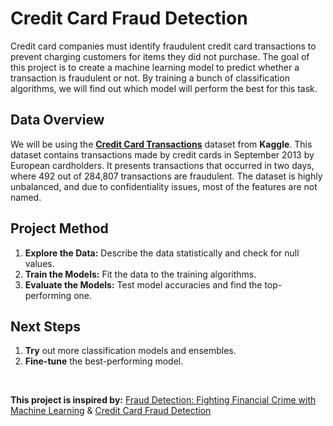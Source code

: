 # Credit Card Fraud Detection
Credit card companies must identify fraudulent credit card transactions to prevent charging customers for items they did not purchase. The goal of this project is to create a machine learning model to predict whether a transaction is fraudulent or not. By training a bunch of classification algorithms, we will find out which model will perform the best for this task.

## Data Overview
We will be using the **[Credit Card Transactions](https://www.kaggle.com/datasets/mlg-ulb/creditcardfraud)** dataset from **Kaggle**. This dataset contains transactions made by credit cards in September 2013 by European cardholders.
It presents transactions that occurred in two days, where 492 out of 284,807 transactions are fraudulent. The dataset is highly unbalanced, and due to confidentiality issues, most of the features are not named.

## Project Method
1. **Explore the Data:** Describe the data statistically and check for null values.
2. **Train the Models:** Fit the data to the training algorithms.
3. **Evaluate the Models:** Test model accuracies and find the top-performing one.

## Next Steps
1. **Try** out more classification models and ensembles.
2. **Fine-tune** the best-performing model.

<br>

**This project is inspired by:** [Fraud Detection: Fighting Financial Crime with Machine Learning](https://youtu.be/QFyM3w95fXI?si=huavWHXaBZnsJwH1) & [Credit Card Fraud Detection](https://www.geeksforgeeks.org/ml-credit-card-fraud-detection/)
